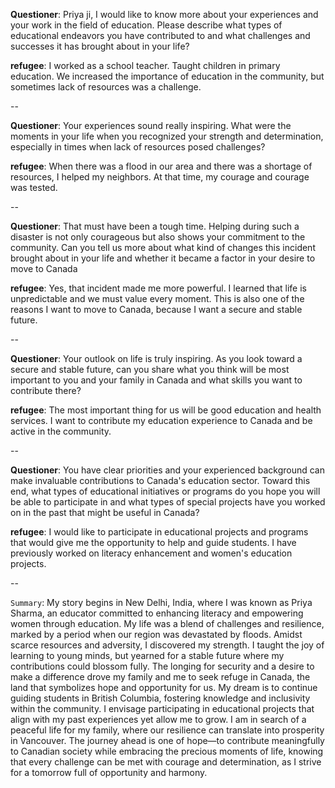 **Questioner**:
Priya ji, I would like to know more about your experiences and your work in the field of education. Please describe what types of educational endeavors
you have contributed to and what challenges and successes it has brought about in your life?

**refugee**:
I worked as a school teacher. Taught children in primary education. We increased the importance of education in the community, but sometimes lack of resources was a challenge.

--

**Questioner**:
Your experiences sound really inspiring. What were the moments in your life when you recognized your strength and determination, especially in times when lack of resources posed challenges?

**refugee**:
When there was a flood in our area and there was a shortage of resources, I helped my neighbors. At that time, my courage and courage was tested.

--

**Questioner**:
That must have been a tough time. Helping during such a disaster is not only courageous but also shows your commitment to the community. Can you tell us more about what kind of changes this incident brought about in your life and whether it became a factor in your desire to move to Canada

**refugee**:
Yes, that incident made me more powerful. I learned that life is unpredictable and we must value every moment. This is also one of the reasons I want to move to Canada, because I want a secure and stable future.

--

**Questioner**:
Your outlook on life is truly inspiring. As you look toward a secure and stable future, can you share what you think will be most important to you and your family in Canada and what skills you want to contribute there?

**refugee**:
The most important thing for us will be good education and health services. I want to contribute my education experience to Canada and be active in the community.

--

**Questioner**:
You have clear priorities and your experienced background can make invaluable contributions to Canada's education sector. Toward this end, what types of educational initiatives or programs do you hope you will be able to participate in and what types of special projects have you worked on in the past that might be useful in Canada?

**refugee**:
I would like to participate in educational projects and programs that would give me the opportunity to help and guide students. I have previously worked on literacy enhancement and women's education projects.

--

`Summary`:
My story begins in New Delhi, India, where I was known as Priya Sharma, an educator committed to enhancing literacy and empowering women through education. My life was a blend of challenges and resilience, marked by a period when our region was devastated by floods. Amidst scarce resources and adversity, I discovered my strength. I taught the joy of learning to young minds, but yearned for a stable future where my contributions could blossom fully. The longing for security and a desire to make a difference drove my family and me to seek refuge in Canada, the land that symbolizes hope and opportunity for us. My dream is to continue guiding students in British Columbia, fostering knowledge and inclusivity within the community. I envisage participating in educational projects that align with my past experiences yet allow me to grow.
I am in search of a peaceful life for my family, where our resilience can translate into prosperity in Vancouver. The journey ahead is one of hope—to contribute meaningfully to Canadian society while embracing the precious moments of life, knowing that every challenge can be met with courage and determination, as I strive for a tomorrow full of opportunity and harmony.
